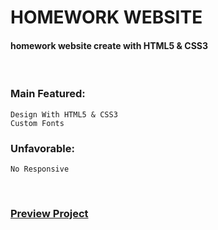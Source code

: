 # HOMEWORK WEBSITE
#### homework website create with HTML5 & CSS3

<br />

### Main Featured:
    Design With HTML5 & CSS3
    Custom Fonts
    
### Unfavorable:
    No Responsive    

<br />

### [Preview Project](https://romanakhatun.github.io/html-homework-website/)
<br/>

